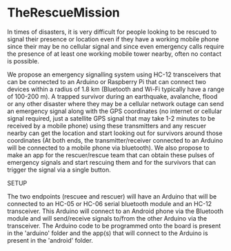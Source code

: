 # TheRescueMission

In times of disasters, it is very difficult for people looking to be rescued to signal their presence or location even if they have a working mobile phone since their may be no cellular signal and since even emergency calls require the presence of at least one working mobile tower nearby, often no contact is possible.

We propose an emergency signalling system using HC-12 transceivers that can be connected to an Arduino or Raspberry Pi that can connect two devices within a radius of 1.8 km (Bluetooth and Wi-Fi typically have a range of 100-200 m). A trapped survivor during an earthquake, avalanche, flood or any other disaster where they may be a cellular network outage can send an emergency signal along with the GPS coordinates (no internet or cellular signal required, just a satellite GPS signal that may take 1-2 minutes to be received by a mobile phone) using these transmitters and any rescuer nearby can get the location and start looking out for survivors around those coordinates (At both ends, the transmitter/receiver connected to an Arduino will be connected to a mobile phone via bluetooth). We also propose to make an app for the rescuer/rescue team that can obtain these pulses of emergency signals and start rescuing them and for the survivors that can trigger the signal via a single button.

SETUP

The two endpoints (rescuee and rescuer) will have an Arduino that will be connected to an HC-05 or HC-06 serial bluetooth module and an HC-12 transceiver. This Arduino will connect to an Android phone via the Bluetooth module and will send/receive signals to/from the other Arduino via the transceiver. The Arduino code to be programmed onto the board is present in the 'arduino' folder and the app(s) that will connect to the Arduino is present in the 'android' folder.